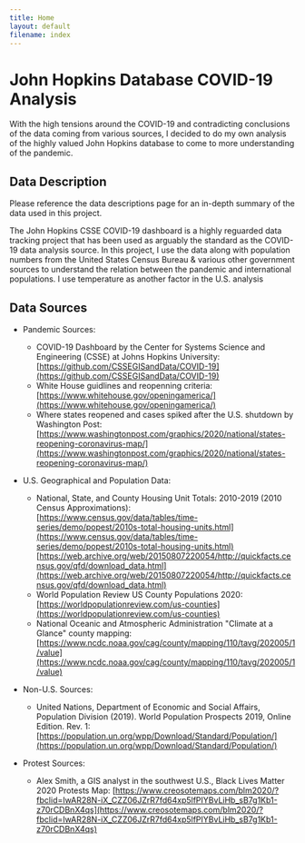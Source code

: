 ```yaml
---
title: Home
layout: default
filename: index
---
```


# John Hopkins Database COVID-19 Analysis

With the high tensions around the COVID-19 and contradicting conclusions of the data coming from various sources, I decided to do my own analysis of the highly valued John Hopkins database to come to more understanding of the pandemic.

## Data Description

Please reference the data descriptions page for an in-depth summary of the data used in this project.

The John Hopkins CSSE COVID-19 dashboard is a highly reguarded data tracking project that has been used as arguably the standard as the COVID-19 data analysis source. In this project, I use the data along with population numbers from the United States Census Bureau & various other government sources to understand the relation between the pandemic and international populations. I use temperature as another factor in the U.S. analysis

## Data Sources

- Pandemic Sources:

  - COVID-19 Dashboard by the Center for Systems Science and Engineering (CSSE) at Johns Hopkins University: [https://github.com/CSSEGISandData/COVID-19](https://github.com/CSSEGISandData/COVID-19)
  - White House guidlines and reopenning criteria: [https://www.whitehouse.gov/openingamerica/](https://www.whitehouse.gov/openingamerica/)
  - Where states reopened and cases spiked after the U.S. shutdown by Washington Post: [https://www.washingtonpost.com/graphics/2020/national/states-reopening-coronavirus-map/](https://www.washingtonpost.com/graphics/2020/national/states-reopening-coronavirus-map/)

- U.S. Geographical and Population Data:

  - National, State, and County Housing Unit Totals: 2010-2019 (2010 Census Approximations):  
    [https://www.census.gov/data/tables/time-series/demo/popest/2010s-total-housing-units.html](https://www.census.gov/data/tables/time-series/demo/popest/2010s-total-housing-units.html)  
    [https://web.archive.org/web/20150807220054/http://quickfacts.census.gov/qfd/download_data.html](https://web.archive.org/web/20150807220054/http://quickfacts.census.gov/qfd/download_data.html)
  - World Population Review US County Populations 2020: [https://worldpopulationreview.com/us-counties](https://worldpopulationreview.com/us-counties)
  - National Oceanic and Atmospheric Administration "Climate at a Glance" county mapping: [https://www.ncdc.noaa.gov/cag/county/mapping/110/tavg/202005/1/value](https://www.ncdc.noaa.gov/cag/county/mapping/110/tavg/202005/1/value)

- Non-U.S. Sources:

  - United Nations, Department of Economic and Social Affairs, Population Division (2019). World Population Prospects 2019, Online Edition. Rev. 1:  
    [https://population.un.org/wpp/Download/Standard/Population/](https://population.un.org/wpp/Download/Standard/Population/)

- Protest Sources:
  - Alex Smith, a GIS analyst in the southwest U.S., Black Lives Matter 2020 Protests Map: [https://www.creosotemaps.com/blm2020/?fbclid=IwAR28N-iX_CZZ06JZrR7fd64xp5lfPIYBvLiHb_sB7g1Kb1-z70rCDBnX4qs](https://www.creosotemaps.com/blm2020/?fbclid=IwAR28N-iX_CZZ06JZrR7fd64xp5lfPIYBvLiHb_sB7g1Kb1-z70rCDBnX4qs)
